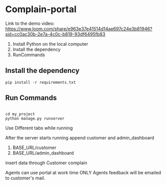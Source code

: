 # Complain-portal
Link to the demo video:
https://www.loom.com/share/e963e37e41514d14ae697c24e3b81946?sid=cc0ac30b-2e7a-4c0c-b819-93df6495fb83

1. Install Python on the local computer
2. Install the dependency
3. RunCommands
## Install the dependency
```
pip install -r requirements.txt

```
## Run Commands
```

cd my_project
python manage.py runserver
```
Use Different tabs while running

After the server starts running append customer and admin_dashboard 
1. BASE_URL/customer
2. BASE_URL/admin_dashboard



insert data through Customer complain

Agents can use portal at work time ONLY
Agents feedback will be emailed to customer's mail.
